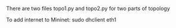 There are two files topo1.py and topo2.py for two parts of topology

To add internet to Mininet: sudo dhclient eth1

